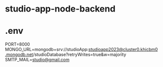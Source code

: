 # studio-app-node-backend
# .env

PORT=8000
MONGO_URL=mongodb+srv://studioApp:studioapp2023@cluster0.khicbm0.mongodb.net/studioDatabase?retryWrites=true&w=majority
SMTP_MAIL=studio@gmail.com